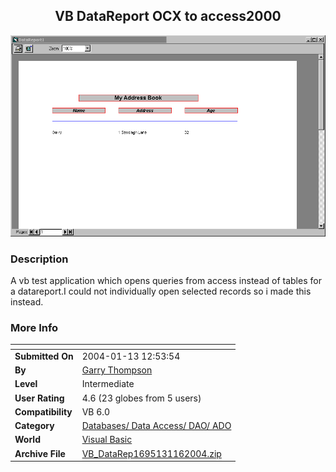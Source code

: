 ﻿<div align="center">

## VB DataReport OCX to access2000

<img src="PIC2004116118398495.gif">
</div>

### Description

A vb test application which opens queries from access instead of tables for a datareport.I could not individually open selected records so i made this instead.
 
### More Info
 


<span>             |<span>
---                |---
**Submitted On**   |2004-01-13 12:53:54
**By**             |[Garry Thompson](https://github.com/Planet-Source-Code/PSCIndex/blob/master/ByAuthor/garry-thompson.md)
**Level**          |Intermediate
**User Rating**    |4.6 (23 globes from 5 users)
**Compatibility**  |VB 6\.0
**Category**       |[Databases/ Data Access/ DAO/ ADO](https://github.com/Planet-Source-Code/PSCIndex/blob/master/ByCategory/databases-data-access-dao-ado__1-6.md)
**World**          |[Visual Basic](https://github.com/Planet-Source-Code/PSCIndex/blob/master/ByWorld/visual-basic.md)
**Archive File**   |[VB\_DataRep1695131162004\.zip](https://github.com/Planet-Source-Code/garry-thompson-vb-datareport-ocx-to-access2000__1-51050/archive/master.zip)









